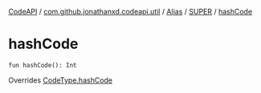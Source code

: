 [CodeAPI](../../../index.md) / [com.github.jonathanxd.codeapi.util](../../index.md) / [Alias](../index.md) / [SUPER](index.md) / [hashCode](.)

# hashCode

`fun hashCode(): Int`

Overrides [CodeType.hashCode](../../../com.github.jonathanxd.codeapi.type/-code-type/hash-code.md)

